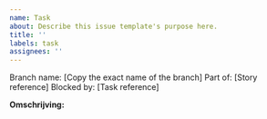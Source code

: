 ```yaml
---
name: Task
about: Describe this issue template's purpose here.
title: ''
labels: task
assignees: ''
---
```


Branch name: [Copy the exact name of the branch]
Part of: [Story reference]
Blocked by: [Task reference]

**Omschrijving:**
